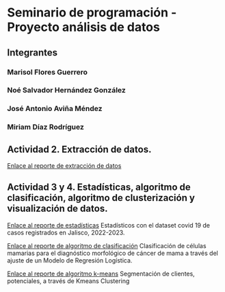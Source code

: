 # Seminario de programación - Proyecto análisis de datos 

## Integrantes 


### Marisol Flores Guerrero
### Noé Salvador Hernández González
### José Antonio Aviña Méndez
### Miriam Díaz Rodríguez


## Actividad 2. Extracción de datos.
[Enlace al reporte de extracción de datos](https://github.com/myrd/Seminario_programacion_UNISUR/blob/29902f9037ae4a1ca6e58b893886b163b7b4b5a0/reporteActividad2%20(1).ipynb) 
  


## Actividad 3 y 4. Estadísticas, algoritmo de clasificación, algoritmo de clusterización y visualización de datos. 

[Enlace al reporte de estadísticas](https://github.com/myrd/Seminario_programacion_UNISUR/blob/0c1726094ea7aed3a93627660c0d35a09909b83a/Estadisticas_visualizacion%20(1).ipynb)  Estadísticos con el dataset covid 19  de casos registrados en Jalisco, 2022-2023.


[Enlace al reporte de algoritmo de clasificación](https://github.com/myrd/Seminario_programacion_UNISUR/blob/29902f9037ae4a1ca6e58b893886b163b7b4b5a0/clasificacion-LR.ipynb) Clasificación de células mamarias para el diagnóstico morfológico de cáncer de mama a través del ajuste de un Modelo de Regresión Logística.


[Enlace al reporte de algoritmo k-means](https://github.com/myrd/Seminario_programacion_UNISUR/blob/29902f9037ae4a1ca6e58b893886b163b7b4b5a0/clustering-Kmeans%20.ipynb) Segmentación de clientes, potenciales, a través de Kmeans Clustering
